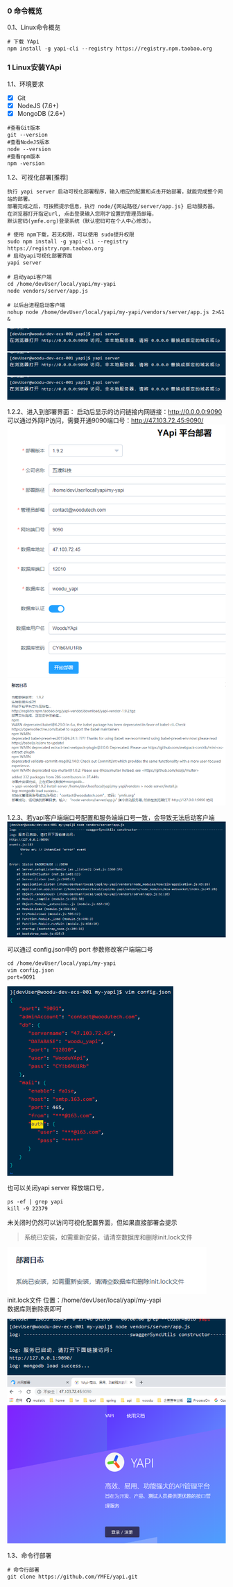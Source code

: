 ### 0 命令概览
0.1、Linux命令概览
```Shell
# 下载 YApi
npm install -g yapi-cli --registry https://registry.npm.taobao.org
```

### 1 Linux安装YApi
1.1、环境要求
- [x] Git
- [x] NodeJS (7.6+) 
- [x] MongoDB (2.6+)
```Shell
#查看Git版本
git --version
#查看NodeJS版本
node --version
#查看npm版本
npm -version
```

1.2、可视化部署[推荐]  
```
执行 yapi server 启动可视化部署程序，输入相应的配置和点击开始部署，就能完成整个网站的部署。  
部署完成之后，可按照提示信息，执行 node/{网站路径/server/app.js} 启动服务器。
在浏览器打开指定url, 点击登录输入您刚才设置的管理员邮箱，
默认密码(ymfe.org)登录系统（默认密码可在个人中心修改）。
```
```Shell
# 使用 npm下载，若无权限，可以使用 sudo提升权限
sudo npm install -g yapi-cli --registry https://registry.npm.taobao.org
# 启动yapi可视化部署界面
yapi server

# 启动yapi客户端
cd /home/devUser/local/yapi/my-yapi
node vendors/server/app.js

# 以后台进程启动客户端
nohup node /home/devUser/local/yapi/my-yapi/vendors/server/app.js 2>&1 &
```

![启动yapi服务端](/Develop/YApi/images/02-1.2.2.1-启动yapi服务端.png)  
![启动yapi服务端](/Develop/YApi/images/02-1.2.2.1-启动yapi服务端.png)  
![启动yapi服务端](https://github.com/mutistic/mutistic.summarize/blob/master/Develop/YApi/images/02-1.2.2.1-启动yapi服务端.png)  


1.2.2、进入到部署界面：
启动后显示的访问链接内网链接：http://0.0.0.0:9090  
可以通过外网IP访问，需要开通9090端口号：http://47.103.72.45:9090/  
![控制台配置部署信息](images/02-1.2.2.2-控制台配置部署信息.png)  
![控制台启动部署](images/02-1.2.2.3-控制台启动部署.png)  

1.2.3、若yapi客户端端口号配置和服务端端口号一致，会导致无法启动客户端  
![客户端启动失败](images/02-1.2.3.1-客户端启动失败.png)

可以通过 config.json中的 port 参数修改客户端端口号
```Shell
cd /home/devUser/local/yapi/my-yapi
vim config.json
port=9091
```
![修改客户端端口号](images/02-1.2.3.2-修改客户端端口号.png)

也可以关闭yapi server 释放端口号，
```Shell
ps -ef | grep yapi
kill -9 22379
```
未关闭时仍然可以访问可视化配置界面，但如果直接部署会提示
> 系统已安装，如需重新安装，请清空数据库和删除init.lock文件  

![重新部署](images/02-1.2.3.3-重新部署.png)  
init.lock文件 位置：/home/devUser/local/yapi/my-yapi  
数据库则删除表即可

![客户端启动成功](images/02-1.2.3.4-客户端启动成功.png)  
![访问yapi客户端](images/02-1.2.3.5-访问yapi客户端.png)    


1.3、命令行部署
```Shell
# 命令行部署
git clone https://github.com/YMFE/yapi.git
```
